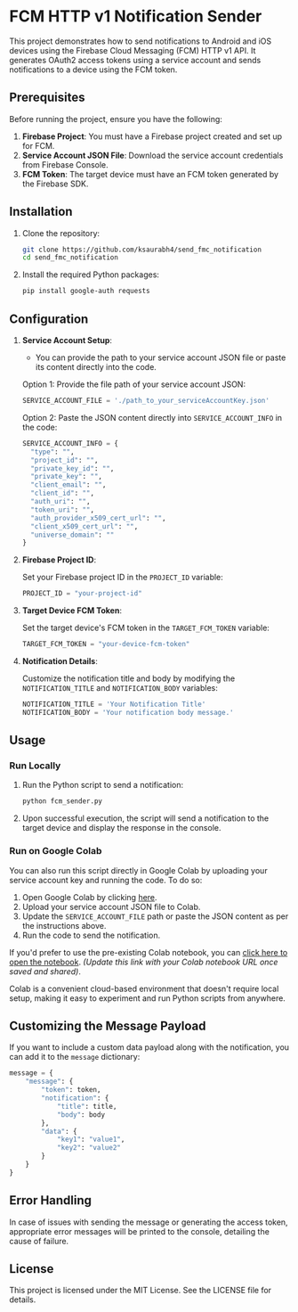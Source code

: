 # FCM HTTP v1 Notification Sender

This project demonstrates how to send notifications to Android and iOS devices using the Firebase Cloud Messaging (FCM) HTTP v1 API. It generates OAuth2 access tokens using a service account and sends notifications to a device using the FCM token.

## Prerequisites

Before running the project, ensure you have the following:

1. **Firebase Project**: You must have a Firebase project created and set up for FCM.
2. **Service Account JSON File**: Download the service account credentials from Firebase Console.
3. **FCM Token**: The target device must have an FCM token generated by the Firebase SDK.

## Installation

1. Clone the repository:

    ```bash
    git clone https://github.com/ksaurabh4/send_fmc_notification
    cd send_fmc_notification
    ```

2. Install the required Python packages:

    ```bash
    pip install google-auth requests
    ```

## Configuration

1. **Service Account Setup**:

    - You can provide the path to your service account JSON file or paste its content directly into the code.

    Option 1: Provide the file path of your service account JSON:
    
    ```python
    SERVICE_ACCOUNT_FILE = './path_to_your_serviceAccountKey.json'
    ```

    Option 2: Paste the JSON content directly into `SERVICE_ACCOUNT_INFO` in the code:

    ```python
    SERVICE_ACCOUNT_INFO = {
      "type": "",
      "project_id": "",
      "private_key_id": "",
      "private_key": "",
      "client_email": "",
      "client_id": "",
      "auth_uri": "",
      "token_uri": "",
      "auth_provider_x509_cert_url": "",
      "client_x509_cert_url": "",
      "universe_domain": ""
    }
    ```

2. **Firebase Project ID**:

    Set your Firebase project ID in the `PROJECT_ID` variable:

    ```python
    PROJECT_ID = "your-project-id"
    ```

3. **Target Device FCM Token**:

    Set the target device's FCM token in the `TARGET_FCM_TOKEN` variable:

    ```python
    TARGET_FCM_TOKEN = "your-device-fcm-token"
    ```

4. **Notification Details**:

    Customize the notification title and body by modifying the `NOTIFICATION_TITLE` and `NOTIFICATION_BODY` variables:

    ```python
    NOTIFICATION_TITLE = 'Your Notification Title'
    NOTIFICATION_BODY = 'Your notification body message.'
    ```

## Usage

### Run Locally

1. Run the Python script to send a notification:

    ```bash
    python fcm_sender.py
    ```

2. Upon successful execution, the script will send a notification to the target device and display the response in the console.

### Run on Google Colab

You can also run this script directly in Google Colab by uploading your service account key and running the code. To do so:

1. Open Google Colab by clicking [here](https://colab.research.google.com/).
2. Upload your service account JSON file to Colab.
3. Update the `SERVICE_ACCOUNT_FILE` path or paste the JSON content as per the instructions above.
4. Run the code to send the notification.

If you'd prefer to use the pre-existing Colab notebook, you can [click here to open the notebook]([https://colab.research.google.com/drive/1-lxmNV8_j7CabMejA8QAkFrjJ4GSurdx](https://colab.research.google.com/drive/1AC3iyBmIusHrXayNy5XIf6BiK3QWlPv_)). *(Update this link with your Colab notebook URL once saved and shared)*.

Colab is a convenient cloud-based environment that doesn't require local setup, making it easy to experiment and run Python scripts from anywhere.

## Customizing the Message Payload

If you want to include a custom data payload along with the notification, you can add it to the `message` dictionary:

```python
message = {
    "message": {
        "token": token,
        "notification": {
            "title": title,
            "body": body
        },
        "data": {
            "key1": "value1",
            "key2": "value2"
        }
    }
}
```

## Error Handling
In case of issues with sending the message or generating the access token, appropriate error messages will be printed to the console, detailing the cause of failure.

## License
This project is licensed under the MIT License. See the LICENSE file for details.
